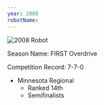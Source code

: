 ```yaml
---
year: 2008
robotName:
---
```


![2008 Robot](assets/img/general/2008_robot.jpg)

Season Name: FIRST Overdrive

Competition Record: 7-7-0

* Minnesota Regional
  * Ranked 14th
  * Semifinalists

